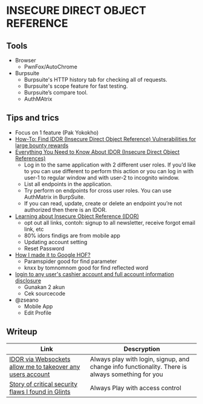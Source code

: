 # INSECURE DIRECT OBJECT REFERENCE

## Tools
- Browser
  - PwnFox/AutoChrome
- Burpsuite
  - Burpsuite's HTTP history tab for checking all of requests.
  - Burpsuite's scope feature for fast testing.
  - Burpsuite’s compare tool.
  - AuthMAtrix
 
## Tips and trics
  - Focus on 1 feature (Pak Yokokho)
  - [How-To: Find IDOR (Insecure Direct Object Reference) Vulnerabilities for large bounty rewards](https://www.bugcrowd.com/blog/how-to-find-idor-insecure-direct-object-reference-vulnerabilities-for-large-bounty-rewards/)
  - [Everything You Need to Know About IDOR (Insecure Direct Object References)](https://aysebilge.com/2020/04/17/everything-you-need-to-know-about-idor)
    - Log in to the same application with 2 different user roles. If you’d like to you can use different to perform this action or you can log in with user-1 to regular window and with user-2 to incognito window.
    - List all endpoints in the application.
    - Try perform on endpoints for cross user roles. You can use AuthMatrix in BurpSuite.
    - If you can read, update, create or delete an endpoint you’re not authorized then there is an IDOR.
  - [Learning about Insecure Object Reference (IDOR)](https://www.bugbountyhunter.com/vulnerability/?type=idor)
    -  opt out all links, contoh: signup to all newsletter, receive forgot email link, etc
    -  80% idors findigs are from mobile app
    -  Updating account setting
    -  Reset Password
  - [How I made it to Google HOF?](https://infosecwriteups.com/how-i-made-it-to-google-hof-f1cec85fdb1b)
    - Paramspider good for find parameter
    - knxx by tomnomnom good for find reflected word
  - [login to any user's cashier account and full account information disclosure](https://hackerone.com/reports/98247/)
    - Gunakan 2 akun
    - Cek sourcecode
  - @zseano
    - Mobile App
    - Edit Profile

## Writeup
|Link|Descryption|
|---|---|
|[IDOR via Websockets allow me to takeover any users account](https://mokhansec.medium.com/idor-via-websockets-allow-me-to-takeover-any-users-account-23460dacdeab)| Always play with login, signup, and change info functionality. There is always something for you|
|[Story of critical security flaws I found in Glints](https://tech-blog.cymetrics.io/en/posts/huli/how-i-hacked-glints-and-your-resume-en/)|Always Play with access control|

